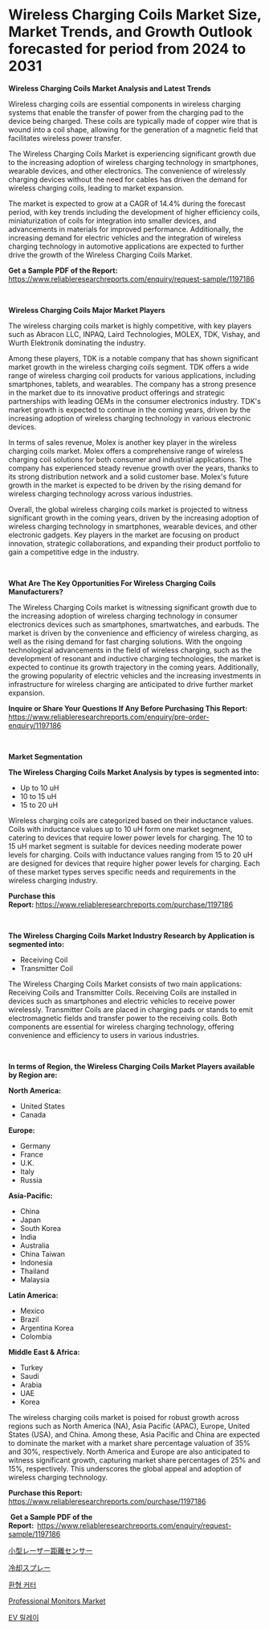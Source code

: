 <p><h1>Wireless Charging Coils Market Size, Market Trends, and Growth Outlook forecasted for period from 2024 to 2031</h1></p><p><strong>Wireless Charging Coils Market Analysis and Latest Trends</strong></p>
<p><p>Wireless charging coils are essential components in wireless charging systems that enable the transfer of power from the charging pad to the device being charged. These coils are typically made of copper wire that is wound into a coil shape, allowing for the generation of a magnetic field that facilitates wireless power transfer.</p><p>The Wireless Charging Coils Market is experiencing significant growth due to the increasing adoption of wireless charging technology in smartphones, wearable devices, and other electronics. The convenience of wirelessly charging devices without the need for cables has driven the demand for wireless charging coils, leading to market expansion.</p><p>The market is expected to grow at a CAGR of 14.4% during the forecast period, with key trends including the development of higher efficiency coils, miniaturization of coils for integration into smaller devices, and advancements in materials for improved performance. Additionally, the increasing demand for electric vehicles and the integration of wireless charging technology in automotive applications are expected to further drive the growth of the Wireless Charging Coils Market.</p></p>
<p><strong>Get a Sample PDF of the Report:&nbsp;</strong> <a href="https://www.reliableresearchreports.com/enquiry/request-sample/1197186">https://www.reliableresearchreports.com/enquiry/request-sample/1197186</a></p>
<p>&nbsp;</p>
<p><strong>Wireless Charging Coils Major Market Players</strong></p>
<p><p>The wireless charging coils market is highly competitive, with key players such as Abracon LLC, INPAQ, Laird Technologies, MOLEX, TDK, Vishay, and Wurth Elektronik dominating the industry. </p><p>Among these players, TDK is a notable company that has shown significant market growth in the wireless charging coils segment. TDK offers a wide range of wireless charging coil products for various applications, including smartphones, tablets, and wearables. The company has a strong presence in the market due to its innovative product offerings and strategic partnerships with leading OEMs in the consumer electronics industry. TDK's market growth is expected to continue in the coming years, driven by the increasing adoption of wireless charging technology in various electronic devices.</p><p>In terms of sales revenue, Molex is another key player in the wireless charging coils market. Molex offers a comprehensive range of wireless charging coil solutions for both consumer and industrial applications. The company has experienced steady revenue growth over the years, thanks to its strong distribution network and a solid customer base. Molex's future growth in the market is expected to be driven by the rising demand for wireless charging technology across various industries.</p><p>Overall, the global wireless charging coils market is projected to witness significant growth in the coming years, driven by the increasing adoption of wireless charging technology in smartphones, wearable devices, and other electronic gadgets. Key players in the market are focusing on product innovation, strategic collaborations, and expanding their product portfolio to gain a competitive edge in the industry.</p></p>
<p>&nbsp;</p>
<p><strong>What Are The Key Opportunities For Wireless Charging Coils Manufacturers?</strong></p>
<p><p>The Wireless Charging Coils market is witnessing significant growth due to the increasing adoption of wireless charging technology in consumer electronics devices such as smartphones, smartwatches, and earbuds. The market is driven by the convenience and efficiency of wireless charging, as well as the rising demand for fast charging solutions. With the ongoing technological advancements in the field of wireless charging, such as the development of resonant and inductive charging technologies, the market is expected to continue its growth trajectory in the coming years. Additionally, the growing popularity of electric vehicles and the increasing investments in infrastructure for wireless charging are anticipated to drive further market expansion.</p></p>
<p><strong>Inquire or Share Your Questions If Any Before Purchasing This Report:</strong> <a href="https://www.reliableresearchreports.com/enquiry/pre-order-enquiry/1197186">https://www.reliableresearchreports.com/enquiry/pre-order-enquiry/1197186</a></p>
<p>&nbsp;</p>
<p><strong>Market Segmentation</strong></p>
<p><strong>The Wireless Charging Coils Market Analysis by types is segmented into:</strong></p>
<p><ul><li>Up to 10 uH</li><li>10 to 15 uH</li><li>15 to 20 uH</li></ul></p>
<p><p>Wireless charging coils are categorized based on their inductance values. Coils with inductance values up to 10 uH form one market segment, catering to devices that require lower power levels for charging. The 10 to 15 uH market segment is suitable for devices needing moderate power levels for charging. Coils with inductance values ranging from 15 to 20 uH are designed for devices that require higher power levels for charging. Each of these market types serves specific needs and requirements in the wireless charging industry.</p></p>
<p><strong>Purchase this Report:&nbsp;</strong><a href="https://www.reliableresearchreports.com/purchase/1197186">https://www.reliableresearchreports.com/purchase/1197186</a></p>
<p>&nbsp;</p>
<p><strong>The Wireless Charging Coils Market Industry Research by Application is segmented into:</strong></p>
<p><ul><li>Receiving Coil</li><li>Transmitter Coil</li></ul></p>
<p><p>The Wireless Charging Coils Market consists of two main applications: Receiving Coils and Transmitter Coils. Receiving Coils are installed in devices such as smartphones and electric vehicles to receive power wirelessly. Transmitter Coils are placed in charging pads or stands to emit electromagnetic fields and transfer power to the receiving coils. Both components are essential for wireless charging technology, offering convenience and efficiency to users in various industries.</p></p>
<p>&nbsp;</p>
<p><strong>In terms of Region, the Wireless Charging Coils Market Players available by Region are:</strong></p>
<p>
    <p> <strong> North America: </strong>
        <ul>
            <li>United States</li>
            <li>Canada</li>
        </ul>
        </p> 
    <p> <strong> Europe: </strong>
        <ul>
            <li>Germany</li>
            <li>France</li>
            <li>U.K.</li>
            <li>Italy</li>
            <li>Russia</li>
        </ul>
        </p> 
    <p> <strong> Asia-Pacific: </strong>
        <ul>
            <li>China</li>
            <li>Japan</li>
            <li>South Korea</li>
            <li>India</li>
            <li>Australia</li>
            <li>China Taiwan</li>
            <li>Indonesia</li>
            <li>Thailand</li>
            <li>Malaysia</li>
        </ul>
        </p> 
    <p> <strong> Latin America: </strong>
        <ul>
            <li>Mexico</li>
            <li>Brazil</li>
            <li>Argentina Korea</li>
            <li>Colombia</li>
        </ul>
        </p> 
    <p> <strong> Middle East & Africa: </strong>
        <ul>
            <li>Turkey</li>
            <li>Saudi</li>
            <li>Arabia</li>
            <li>UAE</li>
            <li>Korea</li>
        </ul>
    </p>
    </p>
<p><p>The wireless charging coils market is poised for robust growth across regions such as North America (NA), Asia Pacific (APAC), Europe, United States (USA), and China. Among these, Asia Pacific and China are expected to dominate the market with a market share percentage valuation of 35% and 30%, respectively. North America and Europe are also anticipated to witness significant growth, capturing market share percentages of 25% and 15%, respectively. This underscores the global appeal and adoption of wireless charging technology.</p></p>
<p><strong>Purchase this Report: </strong><a href="https://www.reliableresearchreports.com/purchase/1197186">https://www.reliableresearchreports.com/purchase/1197186</a></p>
<p>&nbsp;<strong>Get a Sample PDF of the Report:&nbsp;&nbsp;</strong><a href="https://www.reliableresearchreports.com/enquiry/request-sample/1197186">https://www.reliableresearchreports.com/enquiry/request-sample/1197186</a></p>
<p><strong></strong></p>
<p><p><a href="https://medium.com/@rylanaufman56456/%E3%83%9F%E3%83%8B%E3%83%81%E3%83%A5%E3%82%A2%E3%83%AC%E3%83%BC%E3%82%B6%E3%83%BC%E8%B7%9D%E9%9B%A2%E3%82%BB%E3%83%B3%E3%82%B5%E3%83%BC%E5%B8%82%E5%A0%B4%E3%81%AE%E6%B4%9E%E5%AF%9F-%E5%B8%82%E5%A0%B4%E5%8B%95%E5%90%91-%E6%88%90%E9%95%B7-2024%E5%B9%B4%E3%81%8B%E3%82%892031%E5%B9%B4%E3%81%BE%E3%81%A7%E3%81%AE%E4%BA%88%E6%B8%AC-47097641dcc9">小型レーザー距離センサー</a></p><p><a href="https://medium.com/@santosuigrtley997836/%E3%82%AF%E3%83%BC%E3%83%AA%E3%83%B3%E3%82%B0%E3%82%B9%E3%83%97%E3%83%AC%E3%83%BC%E5%B8%82%E5%A0%B4-2031%E5%B9%B4%E3%81%BE%E3%81%A7%E3%81%AE%E6%88%90%E5%8A%9F%E3%81%99%E3%82%8B%E3%83%93%E3%82%B8%E3%83%8D%E3%82%B9%E6%88%A6%E7%95%A5%E3%81%AE%E9%8D%B5%E3%82%92%E4%BA%88%E6%B8%AC-ad7905923651">冷却スプレー</a></p><p><a href="https://medium.com/@avramcornescu20221/annular-cutters-%EC%8B%9C%EC%9E%A5-%EB%B3%B4%EA%B3%A0%EC%84%9C%EB%8A%94-%EC%9D%B4-%EC%8B%9C%EC%9E%A5%EC%9D%98-%EC%B5%9C%EC%8B%A0-%ED%8A%B8%EB%A0%8C%EB%93%9C%EC%99%80-%EC%84%B1%EC%9E%A5-%EA%B8%B0%ED%9A%8C%EB%A5%BC-%EB%B3%B4%EC%97%AC%EC%A4%8D%EB%8B%88%EB%8B%A4-030187081771">환형 커터</a></p><p><a href="https://github.com/edytherolanlouisejk1miz0wig/Market-Research-Report-List-1/blob/main/professional-monitors-market.md">Professional Monitors Market</a></p><p><a href="https://medium.com/@ieremiapadurariu20221/ev-%EB%A6%B4%EB%A0%88%EC%9D%B4-%EC%8B%9C%EC%9E%A5-%EC%84%B1%EA%B3%B5%EC%A0%81%EC%9D%B8-%EB%B9%84%EC%A6%88%EB%8B%88%EC%8A%A4-%EC%A0%84%EB%9E%B5%EC%9D%84-%EC%9C%84%ED%95%9C-%EC%97%B4%EC%87%A0-2031%EB%85%84%EA%B9%8C%EC%A7%80-%EC%98%88%EC%B8%A1-12a55d0f8d45">EV 릴레이</a></p></p>